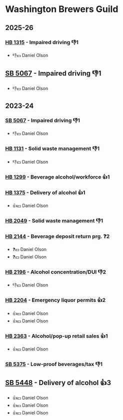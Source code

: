 # Washington Brewers Guild
## 2025-26

### [HB 1315](/bill/2025-26/hb/1315/) - Impaired driving  👎1 
* 👎💵 Daniel Olson

## [SB 5067](/bill/2025-26/sb/5067/) - Impaired driving  👎1 
* 👎💵 Daniel Olson

## 2023-24

### [SB 5067](/bill/2023-24/sb/5067/) - Impaired driving  👎1 
* 👎💵 Daniel Olson

### [HB 1131](/bill/2023-24/hb/1131/) - Solid waste management  👎1 
* 👎💵 Daniel Olson

### [HB 1299](/bill/2023-24/hb/1299/) - Beverage alcohol/workforce 👍1  

### [HB 1375](/bill/2023-24/hb/1375/) - Delivery of alcohol 👍1  
* 👍💵 Daniel Olson

### [HB 2049](/bill/2023-24/hb/2049/) - Solid waste management  👎1 

### [HB 2144](/bill/2023-24/hb/2144/) - Beverage deposit return prg.   ❓2
* ❓💵 Daniel Olson
* ❓💵 Daniel Olson

### [HB 2196](/bill/2023-24/hb/2196/) - Alcohol concentration/DUI  👎2 
* 👎💵 Daniel Olson

### [HB 2204](/bill/2023-24/hb/2204/) - Emergency liquor permits 👍2  
* 👍💵 Daniel Olson
* 👍💵 Daniel Olson

### [HB 2363](/bill/2023-24/hb/2363/) - Alcohol/pop-up retail sales 👍1  
* 👍💵 Daniel Olson

### [SB 5375](/bill/2023-24/sb/5375/) - Low-proof beverages/tax  👎1 

## [SB 5448](/bill/2023-24/sb/5448/) - Delivery of alcohol 👍3  
* 👍💵 Daniel Olson
* 👍💵 Daniel Olson
* 👍💵 Daniel Olson

